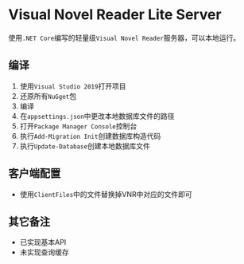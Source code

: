 # Visual Novel Reader Lite Server
使用`.NET Core`编写的轻量级`Visual Novel Reader`服务器，可以本地运行。
## 编译
1. 使用`Visual Studio 2019`打开项目
2. 还原所有`NuGget`包
3. 编译
4. 在`appsettings.json`中更改本地数据库文件的路径
5. 打开`Package Manager Console`控制台
6. 执行`Add-Migration Init`创建数据库构造代码
7. 执行`Update-Database`创建本地数据库文件
## 客户端配置
+ 使用`ClientFiles`中的文件替换掉VNR中对应的文件即可
## 其它备注
+ 已实现基本API
+ 未实现查询缓存
